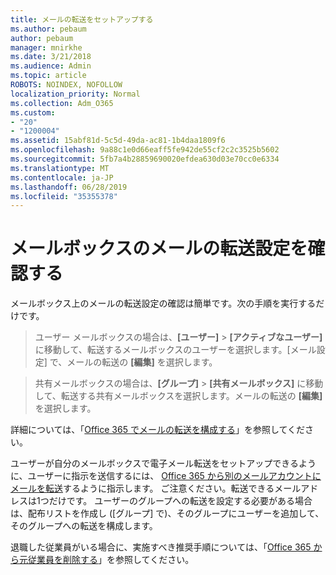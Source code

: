 ```yaml
---
title: メールの転送をセットアップする
ms.author: pebaum
author: pebaum
manager: mnirkhe
ms.date: 3/21/2018
ms.audience: Admin
ms.topic: article
ROBOTS: NOINDEX, NOFOLLOW
localization_priority: Normal
ms.collection: Adm_O365
ms.custom:
- "20"
- "1200004"
ms.assetid: 15abf81d-5c5d-49da-ac81-1b4daa1809f6
ms.openlocfilehash: 9a88c1e0d66eaff5fe942de55cf2c2c3525b5602
ms.sourcegitcommit: 5fb7a4b28859690020efdea630d03e70cc0e6334
ms.translationtype: MT
ms.contentlocale: ja-JP
ms.lasthandoff: 06/28/2019
ms.locfileid: "35355378"
---
```

# <a name="check-the-email-forwarding-settings-for-a-mailbox"></a>メールボックスのメールの転送設定を確認する

メールボックス上のメールの転送設定の確認は簡単です。次の手順を実行するだけです。
  
> ユーザー メールボックスの場合は、**[ユーザー]** \> **[アクティブなユーザー]** に移動して、転送するメールボックスのユーザーを選択します。[メール設定] で、メールの転送の **[編集]** を選択します。
    
> 共有メールボックスの場合は、**[グループ]** \> **[共有メールボックス]** に移動して、転送する共有メールボックスを選択します。メールの転送の **[編集]** を選択します。

詳細については、「[Office 365 でメールの転送を構成する](https://support.office.com/article/Configure-email-forwarding-in-Office-365-ab5eb117-0f22-4fa7-a662-3a6bdb0add74)」を参照してください。
  
ユーザーが自分のメールボックスで電子メール転送をセットアップできるように、ユーザーに指示を送信するには、 [Office 365 から別のメールアカウントにメールを転送](https://support.office.com/article/Forward-email-from-Office-365-to-another-email-account-1ed4ee1e-74f8-4f53-a174-86b748ff6a0e)するように指示します。 ご注意ください。転送できるメールアドレスは1つだけです。 ユーザーのグループへの転送を設定する必要がある場合は、配布リストを作成し ([グループ] で)、そのグループにユーザーを追加して、そのグループへの転送を構成します。
  
退職した従業員がいる場合に、実施すべき推奨手順については、「[Office 365 から元従業員を削除する](https://support.office.com/article/Remove-a-former-employee-from-Office-365-44d96212-4d90-4027-9aa9-a95eddb367d1.aspx)」を参照してください。
  
